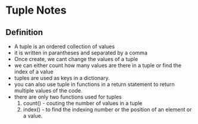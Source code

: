 # Tuple Notes

## Definition

- A tuple is an ordered collection of values
- it is written in parantheses and separated by a comma
- Once create, we cant change the values of a tuple
- we can either count how many values are there in a tuple or find the index of a value
- tuples are used as keys in a dictionary. 
- you can also use tuple in functions in a return statement to return multiple values of the code. 
- there are only two functions used for tuples
    1. count() - couting the number of values in a tuple
    2. index() - to find the indexing number or the position of an element or a value. 